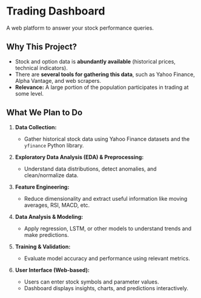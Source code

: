# Trading Dashboard

A web platform to answer your stock performance queries.

## Why This Project?
- Stock and option data is **abundantly available** (historical prices, technical indicators).  
- There are **several tools for gathering this data**, such as Yahoo Finance, Alpha Vantage, and web scrapers.  
- **Relevance:** A large portion of the population participates in trading at some level.  

## What We Plan to Do
1. **Data Collection:**  
   - Gather historical stock data using Yahoo Finance datasets and the `yfinance` Python library.

2. **Exploratory Data Analysis (EDA) & Preprocessing:**  
   - Understand data distributions, detect anomalies, and clean/normalize data.

3. **Feature Engineering:**  
   - Reduce dimensionality and extract useful information like moving averages, RSI, MACD, etc.

4. **Data Analysis & Modeling:**  
   - Apply regression, LSTM, or other models to understand trends and make predictions.

5. **Training & Validation:**  
   - Evaluate model accuracy and performance using relevant metrics.

6. **User Interface (Web-based):**  
   - Users can enter stock symbols and parameter values.  
   - Dashboard displays insights, charts, and predictions interactively.
